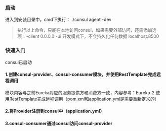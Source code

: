 

### 启动
进入到安装目录中，cmd下执行：
.\consul agent -dev
> 执行以上命令，只能在本地访问consul，如果需要外部访问，还需添加选项：-client 0.0.0.0 -ui
> 开发模式下，不会持久化任何数据
> localhost:8500


### 快速入门
consul已启动
#### 1.创建consul-provider、consul-consumer模块，并使用RestTemplate完成远程调用
模块内容与之前Eureka对应的服务提供方和消费方一致，内容参考：Eureka-2.使用RestTemplate完成远程调用（pom.xml和application.yml是需要重新定义的）


#### 2.将Provider注册到consul中（application.yml）


#### 3.consul-consumer通过consul访问consul-provider
